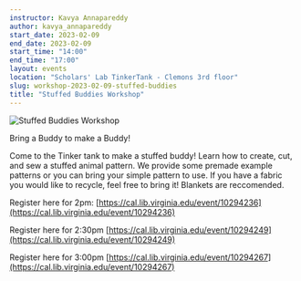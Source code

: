 ```yaml
---
instructor: Kavya Annapareddy
author: kavya_annapareddy
start_date: 2023-02-09
end_date: 2023-02-09
start_time: "14:00"
end_time: "17:00"
layout: events
location: "Scholars' Lab TinkerTank - Clemons 3rd floor"
slug: workshop-2023-02-09-stuffed-buddies
title: "Stuffed Buddies Workshop"
---
```


![Stuffed Buddies Workshop](/assets/post-media/workshops/buddies.png)

Bring a Buddy to make a Buddy!


Come to the Tinker tank to make a stuffed buddy! Learn how to create, cut, and sew a stuffed animal pattern. We provide some premade example patterns or you can bring your simple pattern to use. If you have a fabric you would like to recycle, feel free to bring it! Blankets are reccomended.

Register here for 2pm: [https://cal.lib.virginia.edu/event/10294236](https://cal.lib.virginia.edu/event/10294236)

Register here for 2:30pm [https://cal.lib.virginia.edu/event/10294249](https://cal.lib.virginia.edu/event/10294249)

Register here for 3:00pm [https://cal.lib.virginia.edu/event/10294267](https://cal.lib.virginia.edu/event/10294267)
